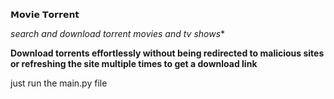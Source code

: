 𝗠𝗼𝘃𝗶𝗲 𝗧𝗼𝗿𝗿𝗲𝗻𝘁

**search and download torrent movies* and tv shows**

**Download torrents effortlessly without being redirected to malicious sites or refreshing the site multiple times to get a download link**


just run the main.py file
